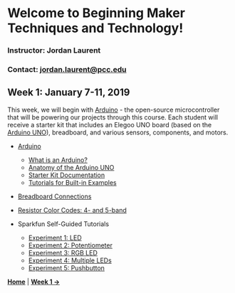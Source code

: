 # Welcome to Beginning Maker Techniques and Technology!

### Instructor: Jordan Laurent 
### Contact: <jordan.laurent@pcc.edu>

## Week 1: January 7-11, 2019

This week, we will begin with [Arduino](https://www.arduino.cc/) - the open-source microcontroller that will be powering our projects through this course. Each student will receive a starter kit that includes an Elegoo UNO board (based on the [Arduino UNO](https://www.arduino.cc/en/Guide/ArduinoUno)), breadboard, and various sensors, components, and motors.

* [Arduino](https://www.arduino.cc/)
  * [What is an Arduino?](https://learn.sparkfun.com/tutorials/what-is-an-arduino)
  * [Anatomy of the Arduino UNO](https://github.com/jlaurentpdx/beginning-maker-tech/blob/gh-pages/ELEGOO_outlinev1.png?raw=true)
  * [Starter Kit Documentation](https://drive.google.com/open?id=1dFretZhmzl1jESqOIuLNfyv2Ab68hk5N)
  * [Tutorials for Built-in Examples](https://www.arduino.cc/en/Tutorial/BuiltInExamples)
* [Breadboard Connections](http://brunswickhackerspace.com/wp-content/uploads/2016/10/breadboard.png)
* [Resistor Color Codes: 4- and 5-band](https://www.build-electronic-circuits.com/wp-content/uploads/2016/07/resistor-color-codes.jpg)

* Sparkfun Self-Guided Tutorials
  * [Experiment 1: LED](https://learn.sparkfun.com/tutorials/sik-experiment-guide-for-arduino---v32/experiment-1-blinking-an-led)
  * [Experiment 2: Potentiometer](https://learn.sparkfun.com/tutorials/sik-experiment-guide-for-arduino---v32/experiment-2-reading-a-potentiometer)
  * [Experiment 3: RGB LED](https://learn.sparkfun.com/tutorials/sik-experiment-guide-for-arduino---v32/experiment-3-driving-an-rgb-led)
  * [Experiment 4: Multiple LEDs](https://learn.sparkfun.com/tutorials/sik-experiment-guide-for-arduino---v32/experiment-4-driving-multiple-leds)
  * [Experiment 5: Pushbutton](https://learn.sparkfun.com/tutorials/sik-experiment-guide-for-arduino---v32/experiment-5-push-buttons)

**[Home](https://jlaurentpdx.github.io/beginning-maker-tech/)** | **[Week 1 &rarr;](https://jlaurentpdx.github.io/beginning-maker-tech/week1)**
